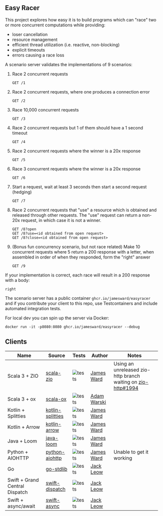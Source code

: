 Easy Racer
----------

This project explores how easy it is to build programs which can "race" two or more concurrent computations while providing:
 - loser cancellation
 - resource management
 - efficient thread utilization (i.e. reactive, non-blocking)
 - explicit timeouts
 - errors causing a race loss

A scenario server validates the implementations of 9 scenarios:

1. Race 2 concurrent requests
    ```
    GET /1
    ```

2. Race 2 concurrent requests, where one produces a connection error
    ```
    GET /2
    ```

3. Race 10,000 concurrent requests
    ```
    GET /3
    ```

4. Race 2 concurrent requests but 1 of them should have a 1 second timeout
    ```
    GET /4
    ```

5. Race 2 concurrent requests where the winner is a 20x response
    ```
    GET /5
    ```

6. Race 3 concurrent requests where the winner is a 20x response
    ```
    GET /6
    ```

7. Start a request, wait at least 3 seconds then start a second request (hedging)
    ```
    GET /7
    ```

8. Race 2 concurrent requests that "use" a resource which is obtained and released through other requests. The "use" request can return a non-20x request, in which case it is not a winner.
    ```
    GET /8?open
    GET /8?use=<id obtained from open request>
    GET /8?close=<id obtained from open request>
    ```

9. (Bonus fun concurrency scenario, but not race related) Make 10 concurrent requests where 5 return a 200 response with a letter, when assembled in order of when they responded, form the "right" answer
    ```
    GET /9
    ```

If your implementation is correct, each race will result in a 200 response with a body:
```
right
```


The scenario server has a public container `ghcr.io/jamesward/easyracer` and if you contribute your client to this repo, use Testcontainers and include automated integration tests.

For local dev you can spin up the server via Docker:
```
docker run -it -p8080:8080 ghcr.io/jamesward/easyracer --debug
```

## Clients
| Name | Source | Tests | Author | Notes |
| ---- | ------ | ----- | ------ | ----- |
| Scala 3 + ZIO | [scala-zio](scala-zio) | ![tests](https://github.com/jamesward/easyracer/actions/workflows/scala-zio.yaml/badge.svg) | [James Ward](https://github.com/jamesward) | Using an unreleased zio-http branch waiting on [zio-http#1994](https://github.com/zio/zio-http/pull/1994) |
| Scala 3 + ox | [scala-ox](scala-ox) | ![tests](https://github.com/jamesward/easyracer/actions/workflows/scala-ox.yaml/badge.svg) | [Adam Warski](https://github.com/adamw) | |
| Kotlin + Splitties | [kotlin-splitties](kotlin-splitties) | ![tests](https://github.com/jamesward/easyracer/actions/workflows/kotlin-splitties.yaml/badge.svg) | [James Ward](https://github.com/jamesward) | |
| Kotlin + Arrow | [kotlin-arrow](kotlin-arrow) | ![tests](https://github.com/jamesward/easyracer/actions/workflows/kotlin-arrow.yaml/badge.svg) | [James Ward](https://github.com/jamesward) | |
| Java + Loom | [java-loom](java-loom) | ![tests](https://github.com/jamesward/easyracer/actions/workflows/java-loom.yaml/badge.svg) | [James Ward](https://github.com/jamesward) | |
| Python + AIOHTTP | [python-aiohttp](python-aiohttp) | ![tests](https://github.com/jamesward/easyracer/actions/workflows/python-aiohttp.yaml/badge.svg) | [James Ward](https://github.com/jamesward) | Unable to get it working |
| Go | [go-stdlib](go-stdlib) | ![tests](https://github.com/jamesward/easyracer/actions/workflows/go-stdlib.yaml/badge.svg) | [Jack Leow](https://github.com/jackgene) | |
| Swift + Grand Central Dispatch | [swift-dispatch](swift-dispatch) | ![tests](https://github.com/jamesward/easyracer/actions/workflows/swift-dispatch.yaml/badge.svg) | [Jack Leow](https://github.com/jackgene) | |
| Swift + async/await | [swift-async](swift-async) | ![tests](https://github.com/jamesward/easyracer/actions/workflows/swift-async.yaml/badge.svg) | [Jack Leow](https://github.com/jackgene) | |
